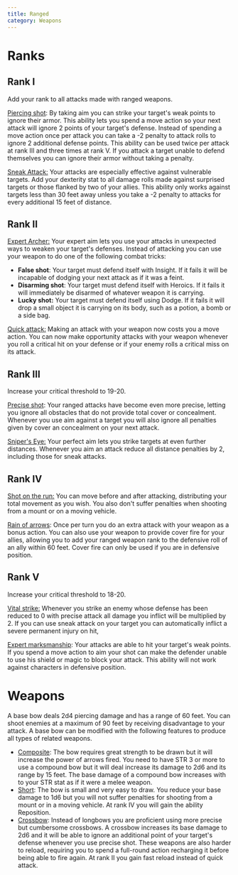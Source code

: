 ```yaml
---
title: Ranged
category: Weapons
---
```


# Ranks

## Rank I 

Add your rank to all attacks made with ranged weapons.

<u>Piercing shot</u>: By taking aim you can strike your target's weak points to ignore their armor. This ability lets you spend a move action so your next attack will ignore 2 points of your target's defense. Instead of spending a move action once per attack you can take a -2 penalty to attack rolls to ignore 2 additional defense points. This ability can be used twice per attack at rank III and three times at rank V. If you attack a target unable to defend themselves you can ignore their armor without taking a penalty.

<u>Sneak Attack:</u> Your attacks are especially effective against vulnerable targets. Add your dexterity stat to all damage rolls made against surprised targets or those flanked by two of your allies. This ability only works against targets less than 30 feet away unless you take a -2 penalty to attacks for every additional 15 feet of distance. 

## Rank II

<u>Expert Archer:</u> Your expert aim lets you use your attacks in unexpected ways to weaken your target's defenses. Instead of attacking you can use your weapon to do one of the following combat tricks: 

- **False shot**: Your target must defend itself with Insight. If it fails it will be incapable of dodging your next attack as if it was a feint.
- **Disarming shot**: Your target must defend itself with Heroics. If it fails it will immediately be disarmed of whatever weapon it is carrying.
- **Lucky shot:** Your target must defend itself using Dodge. If it fails it will drop a small object it is carrying on its body, such as a potion, a bomb or a side bag.

<u>Quick attack:</u> Making an attack with your weapon now costs you a move action. You can now make opportunity attacks with your weapon whenever you roll a critical hit on your defense or if your enemy rolls a critical miss on its attack.

## Rank III 

Increase your critical threshold to 19-20.

<u>Precise shot</u>: Your ranged attacks have become even more precise, letting you ignore all obstacles that do not provide total cover or concealment. Whenever you use aim against a target you will also ignore all penalties given by cover an concealment on your next attack.

<u>Sniper's Eye:</u> Your perfect aim lets you strike targets at even further distances. Whenever you aim an attack reduce all distance penalties by 2, including those for sneak attacks. 

## Rank IV

<u>Shot on the run:</u> You can move before and after attacking, distributing your total movement as you wish. You also don't suffer penalties when shooting from a mount or on a moving vehicle.

<u>Rain of arrows</u>: Once per turn you do an extra attack with your weapon as a bonus action. You can also use your weapon to provide cover fire for your allies, allowing you to add your ranged weapon rank to the defensive roll of an ally within 60 feet. Cover fire can only be used if you are in defensive position.

## Rank V

Increase your critical threshold to 18-20.

<u>Vital strike:</u> Whenever you strike an enemy whose defense has been reduced to 0 with precise attack all damage you inflict will be multiplied by 2. If you can use sneak attack on your target you can automatically inflict a severe permanent injury on hit,

<u>Expert marksmanship</u>: Your attacks are able to hit your target's weak points. If you spend a move action to aim your shot can make the defender unable to use his shield or magic to block your attack. This ability will not work against characters in defensive position.

# Weapons

A base bow deals 2d4 piercing damage and has a range of 60 feet. You can shoot enemies at a maximum of 90 feet by receiving disadvantage to your attack. A base bow can be modified with the following features to produce all types of related weapons.

- <u>Composite</u>: The bow requires great strength to be drawn but it will increase the power of arrows fired. You need to have STR 3 or more to use a compound bow but it will deal increase its damage to 2d6 and its range by 15 feet. The base damage of a compound bow increases with to your STR stat as if it were a melee weapon.
- <u>Short</u>: The bow is small and very easy to draw. You reduce your base damage to 1d6 but you will not suffer penalties for shooting from a mount or in a moving vehicle. At rank IV you will gain the ability Reposition. 
- <u>Crossbow</u>: Instead of longbows you are proficient using more precise but cumbersome crossbows. A crossbow increases its base damage to 2d6 and it will be able to ignore an additional point of your target's defense whenever you use precise shot. These weapons are also harder to reload, requiring you to spend a full-round action recharging it before being able to fire again. At rank II you gain fast reload instead of quick attack.

